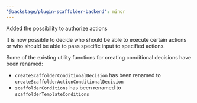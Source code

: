 ```yaml
---
'@backstage/plugin-scaffolder-backend': minor
---
```


Added the possibility to authorize actions

It is now possible to decide who should be able to execute certain actions or who should be able to pass specific input to specified actions.

Some of the existing utility functions for creating conditional decisions have been renamed:

- `createScaffolderConditionalDecision` has been renamed to `createScaffolderActionConditionalDecision`
- `scaffolderConditions` has been renamed to `scaffolderTemplateConditions`

